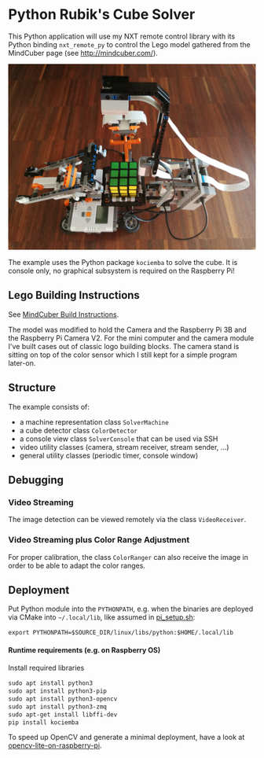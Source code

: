 # Python Rubik's Cube Solver

This Python application will use my NXT remote control library with its Python binding `nxt_remote_py` to control the
Lego model gathered from the MindCuber page (see http://mindcuber.com/).

![My Cuber](../../../../doc/cuber.jpg)

The example uses the Python package `kociemba` to solve the cube. It is console only, no graphical subsystem is
required on the Raspberry Pi!

## Lego Building Instructions

See [MindCuber Build Instructions](http://mindcuber.com/mindcuber/MindCuber.pdf).

The model was modified to hold the Camera and the Raspberry Pi 3B and the Raspberry Pi Camera V2. For the mini
computer and the camera module I've built cases out of classic logo building blocks. The camera stand is sitting
on top of the color sensor which I still kept for a simple program later-on.

## Structure

The example consists of:

- a machine representation class `SolverMachine`
- a cube detector class `ColorDetector`
- a console view class `SolverConsole` that can be used via SSH
- video utility classes (camera, stream receiver, stream sender, ...)
- general utility classes (periodic timer, console window)

## Debugging

### Video Streaming

The image detection can be viewed remotely via the class `VideoReceiver`. 

### Video Streaming plus Color Range Adjustment

For proper calibration, the class `ColorRanger` can also receive the image in order to be able to adapt the color
ranges.

## Deployment

Put Python module into the `PYTHONPATH`, e.g. when the binaries are deployed via CMake into `~/.local/lib`, like 
assumed in [pi_setup.sh](../../../../scripts/pi_setup.sh):

````
export PYTHONPATH=$SOURCE_DIR/linux/libs/python:$HOME/.local/lib
````

#### Runtime requirements (e.g. on Raspberry OS)

Install required libraries

````
sudo apt install python3
sudo apt install python3-pip
sudo apt install python3-opencv
sudo apt install python3-zmq
sudo apt-get install libffi-dev
pip install kociemba
````

To speed up OpenCV and generate a minimal deployment, have a look at
[opencv-lite-on-raspberry-pi](https://qengineering.eu/install-opencv-lite-on-raspberry-pi.html).
